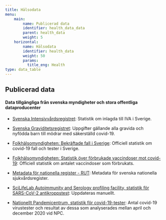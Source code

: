 ```yaml
---
title: Hälsodata
menu:
    main:
        name: Publicerad data
        identifier: health_data_data
        parent: health_data
        weight: 5
    horizontal:
        name: Hälsodata
        identifier: health_data
        weight: 50
        params:
          title_eng: Health
type: data_table
---
```


## Publicerad data

#### Data tillgängliga från svenska myndigheter och stora offentliga dataproducenter

* [Svenska Intensivvårdsregistret](https://www.icuregswe.org/data--resultat/covid-19-i-svensk-intensivvard/): Statistik om inlagda till IVA i Sverige.

* [Svenska Graviditetsregistret](https://www.medscinet.com/gr/default.aspx): Uppgifter gällande alla gravida och nyfödda barn till mödrar med säkerställd covid-19.

* [Folkhälsomyndigheten: Bekräftade fall i Sverige](https://www.folkhalsomyndigheten.se/smittskydd-beredskap/utbrott/aktuella-utbrott/covid-19/bekraftade-fall-i-sverige): Officiell statistik om covid-19 fall och tester i Sverige.

* [Folkhälsomyndigheten: Statistik över förbrukade vaccindoser mot covid-19](https://www.folkhalsomyndigheten.se/smittskydd-beredskap/utbrott/aktuella-utbrott/covid-19/vaccination-mot-covid-19/statistik/statistik-over-registrerade-vaccinationer-covid-19/): Officiell statistik om antalet vaccindoser som förbrukats.

* [Metadata för nationella register - RUT](/sv/data_types/health_data/rut): Metadata för svenska nationella sjukvårdsregister.

* [SciLifeLab Autoimmunity and Serology profiling facility, statistik för SARS-CoV-2 antikroppstest](/sv/data_types/health_data/serology-statistics): Uppdateras manuellt.

* [Nationellt Pandemicentrum, statistik för covid-19-tester](/sv/data_types/health_data/npc-statistics/): Antal covid-19 virustester och resultat av dessa som analyserades mellan april och december 2020 vid NPC.
